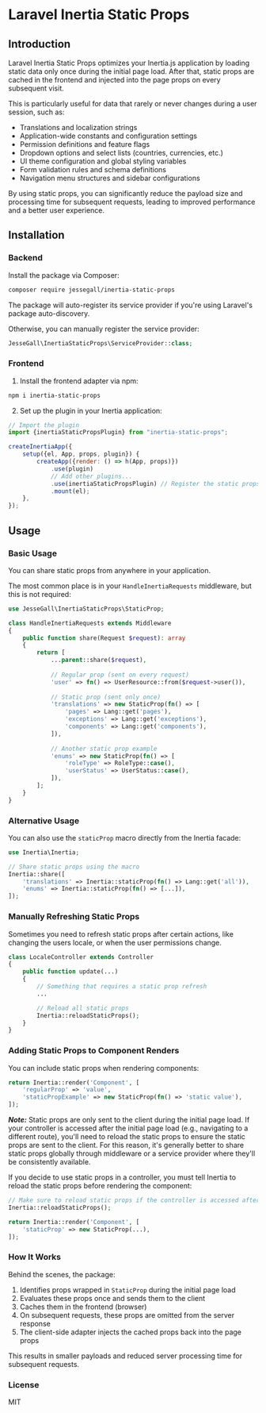 # Laravel Inertia Static Props

## Introduction

Laravel Inertia Static Props optimizes your Inertia.js application by loading static data only once during the initial
page load. After that, static props are cached in the frontend and injected into the page props on every subsequent
visit.

This is particularly useful for data that rarely or never changes during a user session, such as:

- Translations and localization strings
- Application-wide constants and configuration settings
- Permission definitions and feature flags
- Dropdown options and select lists (countries, currencies, etc.)
- UI theme configuration and global styling variables
- Form validation rules and schema definitions
- Navigation menu structures and sidebar configurations

By using static props, you can significantly reduce the payload size and processing time for subsequent requests,
leading to improved performance and a better user experience.

## Installation

### Backend

Install the package via Composer:

```bash
composer require jessegall/inertia-static-props
```

The package will auto-register its service provider if you're using Laravel's package auto-discovery.

Otherwise, you can manually register the service provider:

```php
JesseGall\InertiaStaticProps\ServiceProvider::class;
```

### Frontend

1. Install the frontend adapter via npm:

```bash
npm i inertia-static-props
```

2. Set up the plugin in your Inertia application:

```js
// Import the plugin
import {inertiaStaticPropsPlugin} from "inertia-static-props";

createInertiaApp({
    setup({el, App, props, plugin}) {
        createApp({render: () => h(App, props)})
            .use(plugin)
            // Add other plugins...
            .use(inertiaStaticPropsPlugin) // Register the static props plugin
            .mount(el);
    },
});
```

## Usage

### Basic Usage

You can share static props from anywhere in your application.

The most common place is in your `HandleInertiaRequests` middleware, but this is not required:

```php
use JesseGall\InertiaStaticProps\StaticProp;

class HandleInertiaRequests extends Middleware
{
    public function share(Request $request): array
    {
        return [
            ...parent::share($request),
            
            // Regular prop (sent on every request)
            'user' => fn() => UserResource::from($request->user()),
            
            // Static prop (sent only once)
            'translations' => new StaticProp(fn() => [
                'pages' => Lang::get('pages'),
                'exceptions' => Lang::get('exceptions'),
                'components' => Lang::get('components'),
            ]),
            
            // Another static prop example
            'enums' => new StaticProp(fn() => [
                'roleType' => RoleType::case(),
                'userStatus' => UserStatus::case(),   
            ]),
        ];
    }
}
```

### Alternative Usage

You can also use the `staticProp` macro directly from the Inertia facade:

```php
use Inertia\Inertia;

// Share static props using the macro
Inertia::share([
    'translations' => Inertia::staticProp(fn() => Lang::get('all')),
    'enums' => Inertia::staticProp(fn() => [...]),
]);
```

### Manually Refreshing Static Props

Sometimes you need to refresh static props after certain actions, like changing the users locale, or when the user
permissions change.

```php
class LocaleController extends Controller
{
    public function update(...)
    {
        // Something that requires a static prop refresh
        ... 

        // Reload all static props
        Inertia::reloadStaticProps();
    }
}
```

### Adding Static Props to Component Renders

You can include static props when rendering components:

```php
return Inertia::render('Component', [
    'regularProp' => 'value',
    'staticPropExample' => new StaticProp(fn() => 'static value'),
]);
```

***Note:***
Static props are only sent to the client during the initial page load. If your controller is accessed after the
initial page load (e.g., navigating to a different route), you'll need to reload the static props to ensure
the static props are sent to the client. For this reason, it's generally better to share static props globally through
middleware or a service provider where they'll be consistently available.

If you decide to use static props in a controller, you must tell Inertia to reload the static props before rendering the
component:

```php
// Make sure to reload static props if the controller is accessed after the initial page load
Inertia::reloadStaticProps(); 

return Inertia::render('Component', [
    'staticProp' => new StaticProp(...),
]);
```

### How It Works

Behind the scenes, the package:

1. Identifies props wrapped in `StaticProp` during the initial page load
2. Evaluates these props once and sends them to the client
3. Caches them in the frontend (browser)
4. On subsequent requests, these props are omitted from the server response
5. The client-side adapter injects the cached props back into the page props

This results in smaller payloads and reduced server processing time for subsequent requests.

### License

MIT